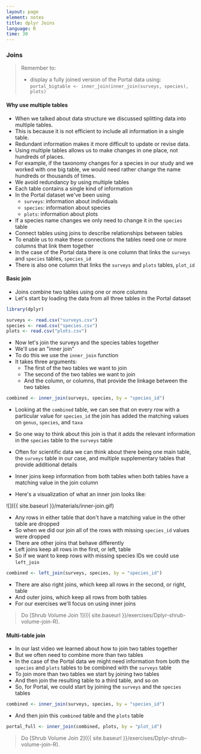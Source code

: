 ```yaml
---
layout: page
element: notes
title: dplyr Joins
language: R
time: 30
---
```


### Joins

> Remember to:
>
> * display a fully joined version of the Portal data using:  
> `portal_bigtable <- inner_join(inner_join(surveys, species), plots)`

#### Why use multiple tables

* When we talked about data structure we discussed splitting data into multiple tables.
* This is because it is not efficient to include all information in a single table.
* Redundant information makes it more difficult to update or revise data.
* Using multiple tables allows us to make changes in one place, not hundreds of places.
* For example, if the taxonomy changes for a species in our study and we worked with one big table, we would need rather change the name hundreds or thousands of times. 
* We avoid redundancy by using multiple tables
* Each table contains a single kind of information
* In the Portal dataset we've been using
    * `surveys`: information about individuals
    * `species`: information about species
    * `plots`: information about plots
* If a species name changes we only need to change it in the `species` table
* Connect tables using joins to describe relationships between tables
* To enable us to make these connections the tables need one or more columns that link them together
* In the case of the Portal data there is one column that links the `surveys` and `species` tables, `species_id`
* There is also one column that links the `surveys` and `plots` tables, `plot_id`

#### Basic join

* Joins combine two tables using one or more columns
* Let's start by loading the data from all three tables in the Portal dataset

```r
library(dplyr)

surveys <- read.csv("surveys.csv")
species <- read.csv("species.csv")
plots <- read.csv("plots.csv")
```

* Now let's join the surveys and the species tables together
* We'll use an "inner join"
* To do this we use the `inner_join` function
* It takes three arguments:
  * The first of the two tables we want to join
  * The second of the two tables we want to join
  * And the column, or columns, that provide the linkage between the two tables

```r
combined <- inner_join(surveys, species, by = "species_id")
```

* Looking at the `combined` table, we can see that on every row with a particular value for `species_id` the join has added the matching values on `genus`, `species`, and `taxa`
* So one way to think about this join is that it adds the relevant information in the `species` table to the `surveys` table
* Often for scientific data we can think about there being one main table, the `surveys` table in our case, and multiple supplementary tables that provide additional details

* Inner joins keep information from both tables when both tables have a matching value in the join column
* Here's a visualization of what an inner join looks like:

![]({{ site.baseurl }}/materials/inner-join.gif)

* Any rows in either table that don't have a matching value in the other table are dropped
* So when we did our join all of the rows with missing `species_id` values were dropped
* There are other joins that behave differently
* Left joins keep all rows in the first, or left, table
* So if we want to keep rows with missing species IDs we could use `left_join`

```r
combined <- left_join(surveys, species, by = "species_id")
```

* There are also right joins, which keep all rows in the second, or right, table
* And outer joins, which keep all rows from both tables
* For our exercises we'll focus on using inner joins

> Do [Shrub Volume Join 1]({{ site.baseurl }}/exercises/Dplyr-shrub-volume-join-R).


#### Multi-table join

* In our last video we learned about how to join two tables together
* But we often need to combine more than two tables
* In the case of the Portal data we might need information from both the `species` and `plots` tables to be combined with the `surveys` table
* To join more than two tables we start by joining two tables
* And then join the resulting table to a third table, and so on
* So, for Portal, we could start by joining the `surveys` and the `species` tables 

```r
combined <- inner_join(surveys, species, by = "species_id")
```

* And then join this `combined` table and the `plots` table

```r
portal_full <- inner_join(combined, plots, by = "plot_id")
```

> Do [Shrub Volume Join 2]({{ site.baseurl }}/exercises/Dplyr-shrub-volume-join-R). 
